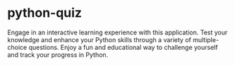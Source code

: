 # python-quiz
Engage in an interactive learning experience with this application. Test your knowledge and enhance your Python skills through a variety of multiple-choice questions. Enjoy a fun and educational way to challenge yourself and track your progress in Python.

